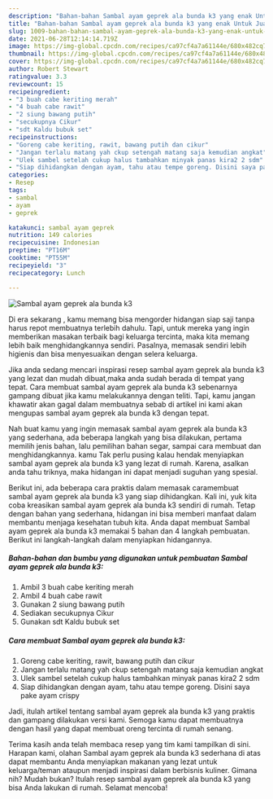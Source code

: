 ```yaml
---
description: "Bahan-bahan Sambal ayam geprek ala bunda k3 yang enak Untuk Jualan"
title: "Bahan-bahan Sambal ayam geprek ala bunda k3 yang enak Untuk Jualan"
slug: 1009-bahan-bahan-sambal-ayam-geprek-ala-bunda-k3-yang-enak-untuk-jualan
date: 2021-06-28T12:14:14.719Z
image: https://img-global.cpcdn.com/recipes/ca97cf4a7a61144e/680x482cq70/sambal-ayam-geprek-ala-bunda-k3-foto-resep-utama.jpg
thumbnail: https://img-global.cpcdn.com/recipes/ca97cf4a7a61144e/680x482cq70/sambal-ayam-geprek-ala-bunda-k3-foto-resep-utama.jpg
cover: https://img-global.cpcdn.com/recipes/ca97cf4a7a61144e/680x482cq70/sambal-ayam-geprek-ala-bunda-k3-foto-resep-utama.jpg
author: Robert Stewart
ratingvalue: 3.3
reviewcount: 15
recipeingredient:
- "3 buah cabe keriting merah"
- "4 buah cabe rawit"
- "2 siung bawang putih"
- "secukupnya Cikur"
- "sdt Kaldu bubuk set"
recipeinstructions:
- "Goreng cabe keriting, rawit, bawang putih dan cikur"
- "Jangan terlalu matang yah ckup setengah matang saja kemudian angkat"
- "Ulek sambel setelah cukup halus tambahkan minyak panas kira2 2 sdm"
- "Siap dihidangkan dengan ayam, tahu atau tempe goreng. Disini saya pake ayam crispy"
categories:
- Resep
tags:
- sambal
- ayam
- geprek

katakunci: sambal ayam geprek 
nutrition: 149 calories
recipecuisine: Indonesian
preptime: "PT16M"
cooktime: "PT55M"
recipeyield: "3"
recipecategory: Lunch

---
```



![Sambal ayam geprek ala bunda k3](https://img-global.cpcdn.com/recipes/ca97cf4a7a61144e/680x482cq70/sambal-ayam-geprek-ala-bunda-k3-foto-resep-utama.jpg)

Di era  sekarang , kamu memang bisa mengorder hidangan siap saji tanpa harus repot membuatnya terlebih dahulu. Tapi, untuk mereka yang ingin memberikan masakan terbaik bagi keluarga tercinta, maka kita memang lebih baik menghidangkannya sendiri. Pasalnya, memasak sendiri lebih higienis dan bisa menyesuaikan dengan selera keluarga.

Jika anda sedang mencari inspirasi resep sambal ayam geprek ala bunda k3 yang lezat dan mudah dibuat,maka anda sudah berada di tempat yang tepat. Cara membuat sambal ayam geprek ala bunda k3  sebenarnya gampang dibuat jika kamu melakukannya dengan teliti. Tapi, kamu jangan khawatir akan gagal dalam membuatnya 
sebab di artikel ini kami akan mengupas sambal ayam geprek ala bunda k3 dengan tepat.  



Nah buat kamu yang ingin memasak sambal ayam geprek ala bunda k3 yang sederhana, ada beberapa langkah yang bisa dilakukan, pertama memilih jenis bahan, lalu pemilihan bahan segar, sampai cara membuat dan menghidangkannya. kamu Tak perlu pusing kalau hendak menyiapkan sambal ayam geprek ala bunda k3 yang lezat di rumah. Karena, asalkan anda  tahu triknya, maka hidangan ini dapat menjadi suguhan yang spesial.

Berikut ini, ada beberapa cara praktis  dalam memasak caramembuat sambal ayam geprek ala bunda k3 yang siap dihidangkan. Kali ini, yuk kita coba kreasikan sambal ayam geprek ala bunda k3 sendiri di rumah. Tetap dengan bahan yang sederhana, hidangan ini bisa memberi manfaat dalam membantu menjaga kesehatan tubuh kita. Anda dapat membuat Sambal ayam geprek ala bunda k3 memakai 5 bahan dan 4 langkah pembuatan. Berikut ini langkah-langkah dalam menyiapkan hidangannya.

<!--inarticleads1-->

##### Bahan-bahan dan bumbu yang digunakan untuk pembuatan Sambal ayam geprek ala bunda k3:

1. Ambil 3 buah cabe keriting merah
1. Ambil 4 buah cabe rawit
1. Gunakan 2 siung bawang putih
1. Sediakan secukupnya Cikur
1. Gunakan sdt Kaldu bubuk set




<!--inarticleads2-->

##### Cara membuat Sambal ayam geprek ala bunda k3:

1. Goreng cabe keriting, rawit, bawang putih dan cikur
1. Jangan terlalu matang yah ckup setengah matang saja kemudian angkat
1. Ulek sambel setelah cukup halus tambahkan minyak panas kira2 2 sdm
1. Siap dihidangkan dengan ayam, tahu atau tempe goreng. Disini saya pake ayam crispy




Jadi, itulah artikel tentang  sambal ayam geprek ala bunda k3  yang praktis dan gampang dilakukan versi kami. Semoga kamu dapat membuatnya dengan hasil yang dapat membuat oreng tercinta di rumah senang. 

Terima kasih anda telah membaca resep yang tim kami tampilkan di sini. Harapan kami, olahan  Sambal ayam geprek ala bunda k3 sederhana di atas dapat membantu Anda menyiapkan makanan yang lezat untuk keluarga/teman ataupun menjadi inspirasi dalam berbisnis kuliner. Gimana nih? Mudah bukan? Itulah resep sambal ayam geprek ala bunda k3 yang bisa Anda lakukan di rumah. Selamat mencoba!

